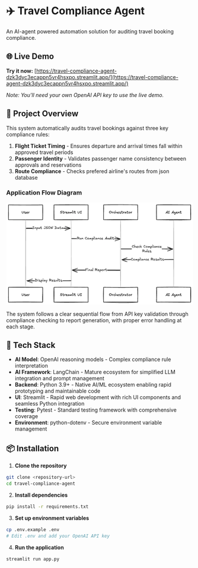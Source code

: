 # ✈️ Travel Compliance Agent

An AI-agent powered automation solution for auditing travel booking compliance.

## 🌐 Live Demo

**Try it now:** [https://travel-compliance-agent-dzk3dyc3ecappn5vr4hsxpo.streamlit.app/](https://travel-compliance-agent-dzk3dyc3ecappn5vr4hsxpo.streamlit.app/)

_Note: You'll need your own OpenAI API key to use the live demo._

## 🎯 Project Overview

This system automatically audits travel bookings against three key compliance rules:

1. **Flight Ticket Timing** - Ensures departure and arrival times fall within approved travel periods
2. **Passenger Identity** - Validates passenger name consistency between approvals and reservations
3. **Route Compliance** - Checks prefered airline's routes from json database

### Application Flow Diagram

![Travel Compliance Agent Architecture Diagram](flow-diagram.png)

The system follows a clear sequential flow from API key validation through compliance checking to report generation, with proper error handling at each stage.

## 🚀 Tech Stack

- **AI Model**: OpenAI reasoning models - Complex compliance rule interpretation
- **AI Framework**: LangChain - Mature ecosystem for simplified LLM integration and prompt management
- **Backend**: Python 3.9+ - Native AI/ML ecosystem enabling rapid prototyping and maintainable code
- **UI**: Streamlit - Rapid web development with rich UI components and seamless Python integration
- **Testing**: Pytest - Standard testing framework with comprehensive coverage
- **Environment**: python-dotenv - Secure environment variable management

## 📦 Installation

1. **Clone the repository**

```bash
git clone <repository-url>
cd travel-compliance-agent
```

2. **Install dependencies**

```bash
pip install -r requirements.txt
```

3. **Set up environment variables**

```bash
cp .env.example .env
# Edit .env and add your OpenAI API key
```

4. **Run the application**

```bash
streamlit run app.py
```
